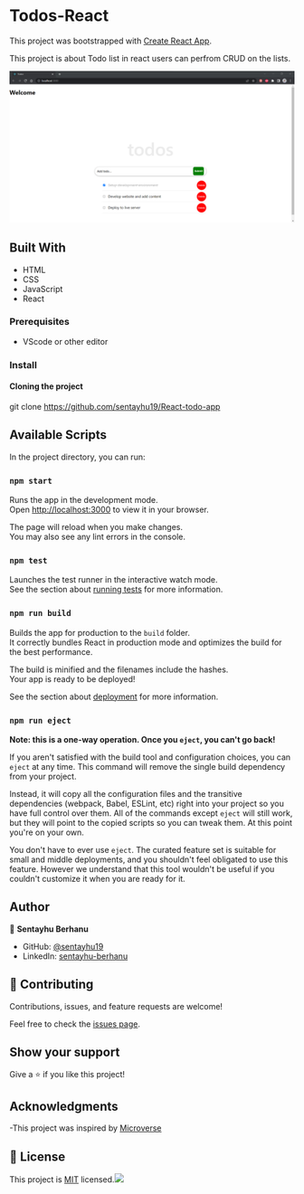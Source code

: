 # Todos-React

This project was bootstrapped with [Create React App](https://github.com/facebook/create-react-app).

This project is about Todo list in react users can perfrom CRUD on the lists.

![Todos List design (20)](https://raw.githubusercontent.com/sentayhu19/React-todo-app/todo-app/Screenshot%202022-04-25%20231602.png)

<!-- ## Live demo -->

<!-- [Live Demo Link]( ) comming soon-->

## Built With

- HTML
- CSS
- JavaScript
- React

### Prerequisites

- VScode or other editor

### Install

#### Cloning the project

git clone https://github.com/sentayhu19/React-todo-app <Your-Build-Directory>

## Available Scripts

In the project directory, you can run:

### `npm start`

Runs the app in the development mode.\
Open [http://localhost:3000](http://localhost:3000) to view it in your browser.

The page will reload when you make changes.\
You may also see any lint errors in the console.

### `npm test`

Launches the test runner in the interactive watch mode.\
See the section about [running tests](https://facebook.github.io/create-react-app/docs/running-tests) for more information.

### `npm run build`

Builds the app for production to the `build` folder.\
It correctly bundles React in production mode and optimizes the build for the best performance.

The build is minified and the filenames include the hashes.\
Your app is ready to be deployed!

See the section about [deployment](https://facebook.github.io/create-react-app/docs/deployment) for more information.

### `npm run eject`

**Note: this is a one-way operation. Once you `eject`, you can't go back!**

If you aren't satisfied with the build tool and configuration choices, you can `eject` at any time. This command will remove the single build dependency from your project.

Instead, it will copy all the configuration files and the transitive dependencies (webpack, Babel, ESLint, etc) right into your project so you have full control over them. All of the commands except `eject` will still work, but they will point to the copied scripts so you can tweak them. At this point you're on your own.

You don't have to ever use `eject`. The curated feature set is suitable for small and middle deployments, and you shouldn't feel obligated to use this feature. However we understand that this tool wouldn't be useful if you couldn't customize it when you are ready for it.

## Author

👤 **Sentayhu Berhanu**

- GitHub: [@sentayhu19](https://github.com/sentayhu19)
- LinkedIn: [sentayhu-berhanu](https://www.linkedin.com/in/sentayhu-berhanu-6376579a/)


## 🤝 Contributing

Contributions, issues, and feature requests are welcome!

Feel free to check the [issues page](https://github.com/sentayhu19/React-todo-app/issues).

## Show your support

Give a ⭐️ if you like this project!

## Acknowledgments

-This project was inspired by [Microverse](https://www.microverse.org)


## 📝 License

This project is [MIT](./LICENSE) licensed.![](https://img.shields.io/badge/Microverse-blueviolet)
